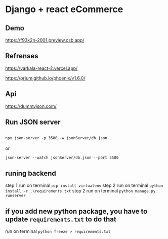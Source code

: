 # Django + react eCommerce

## Demo

https://f93k2n-2001.preview.csb.app/


## Refrenses

https://varkala-react-2.vercel.app/

https://prium.github.io/phoenix/v1.6.0/

## Api

https://dummyjson.com/

## Run JSON server

<code>
npx json-server -p 3500 -w jsonServer/db.json
</code>
<br>
or
<br>
<code>
json-server --watch jsonServer/db.json --port 3500
</code>

## runing backend

step 1 run on terminal <code>pip install virtualenv</code>
step 2 run on terminal <code>python install -r .\requirements.txt</code>
step 2 run on terminal <code>python manage.py runserver</code>

## if you add new python package, you have to update <code>requirements.txt</code> to do that

run on terminal <code>python freeze > requirements.txt</code>
